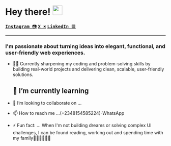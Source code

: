 # Hey there! <img src="https://media.giphy.com/media/hvRJCLFzcasrR4ia7z/giphy.gif" width="30px">



[<kbd>**Instagram** 📷</kbd>](https://www.instagram.com/thia_wip)
[<kbd>**X** ✖️</kbd>](https://x.com/thia_wip)
[<kbd>**LinkedIn** 🟦</kbd>](https://www.linkedin.com/in/fathia-gbolahan/)

---

### I'm passionate about turning ideas into elegant, functional, and user-friendly web experiences.
- 💪🏻 Currently sharpening my coding and problem-solving skills by building real-world projects and delivering clean, scalable, user-friendly solutions.
  
  🌱 I’m currently learning
  ---
  
- 💞️ I’m looking to collaborate on ...
  
- 📫 How to reach me ...(+2348154585224)-WhatsApp
  
- ⚡ Fun fact: ... When I'm not building dreams or solving complex UI challenges, I can be found reading, working out and spending time with my family🧑🏻‍🧑🏻‍🧒🏻

<!---
Thia100/Thia100 is a ✨ special ✨ repository because its `README.md` (this file) appears on your GitHub profile.
You can click the Preview link to take a look at your changes.
--->
